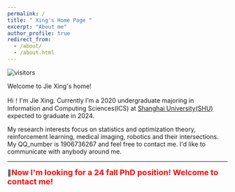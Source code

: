 ```yaml
---
permalink: /
title: " Xing's Home Page "
excerpt: "About me"
author_profile: true
redirect_from: 
  - /about/
  - /about.html
---
```


![visitors](https://visitor-badge.laobi.icu/badge?page_id=jxing0831.github.io)

Welcome to Jie Xing's home!

Hi！I'm Jie Xing.
Currently I’m a 2020 undergraduate majoring in Information and Computing Sciences(ICS) at [Shanghai University(SHU)](https://en.shu.edu.cn/) <!--as well as minoring in Wise Information Technology of Medical in [Shanghai Jiao Tong University(SJTU)](https://en.sjtu.edu.cn/),--> expected to graduate in 2024. 

My research interests focus on statistics and optimization theory, reinforcement learning, medical imaging, robotics and their intersections. My QQ_number is 1906736267 and feel free to contact me. I'd like to communicate with anybody around me.

------

🔔<b><font size=4 color=red >Now I'm looking for a 24 fall PhD position! Welcome to contact me!</font></b> 

